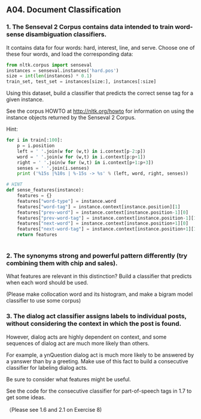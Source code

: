 ## A04. Document Classification

### 1. The Senseval 2 Corpus contains data intended to train word-sense disambiguation classifiers. 
 
It contains data for four words: hard, interest, line, and serve. Choose one of these four words, and load the corresponding data:

```python.py
from nltk.corpus import senseval
instances = senseval.instances('hard.pos')
size = int(len(instances) * 0.1)
train_set, test_set = instances[size:], instances[:size]
```
Using this dataset, build a classifier that predicts the correct sense tag for a given instance. 

See the corpus HOWTO at http://nltk.org/howto for information on using the instance objects returned by the Senseval 2 Corpus.

Hint:

```python.py
for i in train[:100]:
    p = i.position
    left = ' '.join(w for (w,t) in i.context[p-2:p])
    word = ' '.join(w for (w,t) in i.context[p:p+1])
    right = ' '.join(w for (w,t) in i.context[p+1:p+3])
    senses = ' '.join(i.senses)
    print ('%15s |%10s | %-15s -> %s' % (left, word, right, senses))

# HINT
def sense_features(instance):
    features = {}
    features["word-type"] = instance.word
    features["word-tag"] = instance.context[instance.position][1]
    features["prev-word"] = instance.context[instance.position-1][0]
    features["prev-word-tag"] = instance.context[instance.position-1][1]
    features["next-word"] = instance.context[instance.position+1][0]
    features["next-word-tag"] = instance.context[instance.position+1][1]
    return features
    
```

### 2. The synonyms strong and powerful pattern differently (try combining them with chip and sales). 

What features are relevant in this distinction? Build a classifier that predicts when each word should be used.

(Please make collocation word and its histogram, and make a bigram model classifier to use some corpus)

### 3. The dialog act classifier assigns labels to individual posts, without considering the context in which the post is found. 

However, dialog acts are highly dependent on context, and some sequences of dialog act are much more likely than others. 

For example, a ynQuestion dialog act is much more likely to be answered by a yanswer than by a greeting. Make use of this fact to build a consecutive classifier for labeling dialog acts. 

Be sure to consider what features might be useful. 

See the code for the consecutive classifier for part-of-speech tags in 1.7 to get some ideas.

（Please see 1.6 and 2.1 on Exercise 8)
